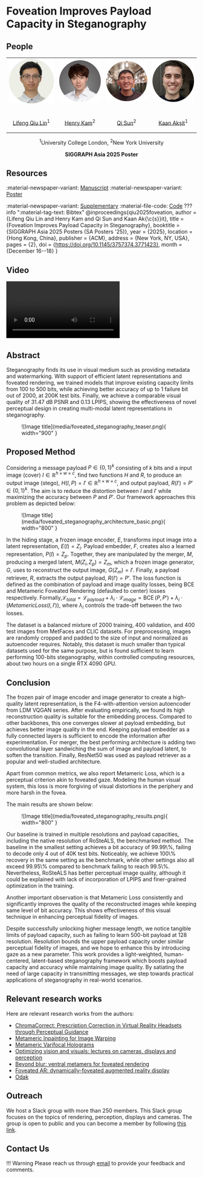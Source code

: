 # Foveation Improves Payload Capacity in Steganography

## People
<table class=""  style="margin: 10px auto;">
  <tbody>
    <tr>
      <td> <img src="../../people/lifeng_qiu_lin.png" width="120" alt=/> &nbsp;&nbsp;&nbsp;&nbsp;&nbsp;&nbsp;&nbsp;</td>
      <td> <img src="../../people/henry_kam.png" width="120" alt=/> &nbsp;&nbsp;&nbsp;&nbsp;</td>
      <td> <img src="../../people/qi_sun.png" width="120" alt=/> &nbsp;&nbsp;&nbsp;&nbsp;</td>
      <td> <img src="../../people/kaan_aksit.png" width="120" alt=/> &nbsp;&nbsp;&nbsp;&nbsp;</td>
    </tr> 
    <tr>
      <td><p style="text-align:center;"><a href="https://github.com/Gnefil">Lifeng Qiu Lin</a><sup>1</sup></p></td>
      <td><p style="text-align:center;"><a href="http://gulpinhenry.github.io">Henry Kam</a><sup>2</sup></p></td>
      <td><p style="text-align:center;"><a href="http://qisun.me">Qi Sun</a><sup>2</sup></p></td>
      <td><p style="text-align:center;"><a href="https://kaanaksit.com">Kaan Akşit</a><sup>1</sup></p></td>
    </tr>
  </tbody>
</table>
<p style="text-align:center;">
<sup>1</sup>University College London,
<sup>2</sup>New York University
</p>
<p style="text-align:center;"><b>SIGGRAPH Asia 2025 Poster</b></p>


## Resources 
:material-newspaper-variant: [Manuscript](https://www.kaanaksit.com/assets/pdf/LinEtAl_SiggraphAsia2025_Foveation_improves_payload_capacity_in_steganography.pdf)
:material-newspaper-variant: [Poster](https://www.kaanaksit.com/assets/pdf/LinEtAl_SiggraphAsia2025_Poster_Foveation_improves_payload_capacity_in_steganography.pdf)
<!-- TODO: upload materials here -->
:material-newspaper-variant: [Supplementary]()
:material-file-code: [Code](https://github.com/complight/foveation_steganography)
??? info ":material-tag-text: Bibtex"
        @inproceedings{qiu2025foveation,
          author = {Lifeng Qiu Lin and Henry Kam and Qi Sun and Kaan Ak{\c{s}}it},
          title = {Foveation Improves Payload Capacity in Steganography},
          booktitle = {SIGGRAPH Asia 2025 Posters (SA Posters '25)},
          year = {2025},
          location = {Hong Kong, China},
          publisher = {ACM},
          address = {New York, NY, USA},
          pages = {2},
          doi = {https://doi.org/10.1145/3757374.3771423},
          month = {December 16--18}
        }


## Video
<video controls>
<source src="https://kaanaksit.com/assets/video/YilmazACMMM2025MultitaskingPerceptualGraphics.mp4" id="" type="video/mp4">
</video>

## Abstract
Steganography finds its use in visual medium such as providing metadata and watermarking.
With support of efficient latent representations and foveated rendering, we trained models that improve existing capacity limits from 100 to 500 bits, while achieving better accuracy of up to 1 failure bit out of 2000, at 200K test bits.
Finally, we achieve a comparable visual quality of 31.47 dB PSNR and 0.13 LPIPS, showing the effectiveness of novel perceptual design in creating multi-modal latent representations in steganography.

<figure markdown>
  ![Image title](media/foveated_steganography_teaser.png){ width="900" }
</figure>



## Proposed Method
Considering a message payload $P \in \{0, 1\}^k$ consisting of $k$ bits and a input image (cover) $I \in \mathbb{R}^{h \times w \times c}$, find two functions $H$ and $R$, to produce an output image (stego), $H(I, P) = I' \in \mathbb{R}^{h \times w \times c}$, and output payload, $R(I') = P' \in \{0, 1\}^k$. The aim is to reduce the distortion between $I$ and $I'$ while maximizing the accuracy between $P$ and $P'$.
Our framework approaches this problem as depicted below:


<figure markdown>
  ![Image title](media/foveated_steganography_architecture_basic.png){ width="800" }
</figure>

In the hiding stage, a frozen image encoder, $E$, transforms input image into a latent representation, $E(I) = Z_i$. 
Payload embedder, $F$, creates also a learned representation, $P(I) = Z_p$. 
Together, they are manipulated by the merger, $M$, producing a merged latent, $M(Z_i, Z_p) = Z_m$, which a frozen image generator, $G$, uses to reconstruct the output image,  $G(Z_m) = I'$. 
Finally, a payload retriever, $R$, extracts the output payload, $R(I') = P'$.
The loss function is defined as the combination of payload and image quality losses, being BCE and Metameric Foveated Rendering (defaulted to center) losses respectively.
Formally,$\mathcal{L}_{total} = \mathcal{L}_{payload} + \lambda_i \cdot \mathcal{L}_{image} \nonumber = \operatorname{BCE}(P, P') + \lambda_i \cdot (MetamericLoss(I, I')),$
where $\lambda_i$ controls the trade-off between the two losses.

The dataset is a balanced mixture of 2000 training, 400 validation, and 400 test images from MetFaces and CLIC datasets. 
For preprocessing, images are randomly cropped and padded to the size of input and normalized as autoencoder requires. 
Notably, this dataset is much smaller than typical datasets used for the same purpose, but is found sufficient to learn performing 100-bits steganography, within controlled computing resources, about two hours on a single RTX 4090 GPU.

## Conclusion
The frozen pair of image encoder and image generator to create a high-quality latent representation, is the F4-with-attention version autoencoder from LDM VQGAN series.
After evaluating empirically, we found its high reconstruction quality is suitable for the embedding process. Compared to other backbones, this one converges slower at payload embedding, but achieves better image quality in the end.
Keeping payload embedder as a fully connected layers is sufficient to encode the information after experimentation. 
For merger, the best performing architecture is adding two convolutional layer sandwiching the sum of image and payload latent, to soften the transition. 
Finally, ResNet50 was used as payload retriever as a popular and well-studied architecture. 

Apart from common metrics, we also report Metameric Loss, which is a perceptual criterion akin to foveated gaze.
Modeling the human visual system, this loss is more forgiving of visual distortions in the periphery and more harsh in the fovea.

The main results are shown below: 
<figure markdown>
  ![Image title](media/foveated_steganography_results.png){ width="800" }
</figure>
Our baseline is trained in multiple resolutions and payload capacities, including the native resolution of RoSteALS, the benchmarked method.
The baseline in the smallest setting achieves a bit accuracy of 99.99\%, failing to decode only 4 out of 40K test bits. 
Noticeably, we achieve 100\% recovery in the same setting as the benchmark, while other settings also all exceed 99.95\% compared to benchmark failing to reach 99.5\%.
Nevertheless, RoSteALS has better perceptual image quality, although it could be explained with lack of incorporation of LPIPS and finer-grained optimization in the training.

Another important observation is that Metameric Loss consistently and significantly improves the quality of the reconstructed images while keeping same level of bit accuracy. 
This shows effectiveness of this visual technique in enhancing perceptual fidelity of images.

Despite successfully unlocking higher message length, we notice tangible limits of payload capacity, such as failing to learn 500-bit payload at 128 resolution.
Resolution bounds the upper payload capacity under similar perceptual fidelity of images, and we hope to enhance this by introducing gaze as a new parameter.
This work provides a light-weighted, human-centered, latent-based steganography framework which boosts payload capacity and accuracy while maintaining image quality.
By satiating the need of large capacity in transmitting messages, we step towards practical applications of steganography in real-world scenarios.

<!-- ## Photo gallery
Here, we release photographs from our visit to the conference, highlighting parts of our SIGGRAPH Asia 2025 experience. -->

<!-- TODO -->
<!-- <figure markdown>
  ![](./media/hologram_compression_sig25_photos_001.jpg){ width="390", align=left }
  ![](./media/hologram_compression_sig25_photos_002.jpg){ width="390", align=left }
  ![](./media/hologram_compression_sig25_photos_003.jpg){ width="390", align=left }
  ![](./media/hologram_compression_sig25_photos_004.jpg){ width="390", align=left }
  ![](./media/hologram_compression_sig25_photos_005.jpg){ width="390", align=left }
</figure> -->

## Relevant research works
Here are relevant research works from the authors:

- [ChromaCorrect: Prescription Correction in Virtual Reality Headsets through Perceptual Guidance](https://complightlab.com/ChromaCorrect)
- [Metameric Inpainting for Image Warping](https://doi.org/10.1109/tvcg.2022.3216712)
- [Metameric Varifocal Holograms](https://vr.cs.ucl.ac.uk/research/pipelines/metameric-varifocal-holography/)
- [Optimizing vision and visuals: lectures on cameras, displays and perception](../teaching/siggraph2022_optimizing_vision_and_visuals.md)
- [Beyond blur: ventral metamers for foveated rendering](https://www.homepages.ucl.ac.uk/~ucabdw0/beyondblur.html)
- [Foveated AR: dynamically-foveated augmented reality display](https://dl.acm.org/doi/10.1145/3306346.3322987)
- [Odak](https://github.com/kaanaksit/odak)

## Outreach
We host a Slack group with more than 250 members.
This Slack group focuses on the topics of rendering, perception, displays and cameras.
The group is open to public and you can become a member by following [this link](../outreach/index.md).

## Contact Us
!!! Warning
    Please reach us through [email](mailto:kaanaksit@kaanaksit.com) to provide your feedback and comments.

<!-- ## Acknowledgements -->

<!-- <div style="float: left; height:200px;" class="boxed">
<img align='left' src="../../media/royal_society.png" width="100" alt/>
<img align='left' src="../../media/meta_reality_labs.png" width="100" alt/>
</div>
Kaan Akşit is supported by the Royal Society's RGS\R2\212229 - Research Grants 2021 Round 2 in building the hardware prototype. Kaan Akşit is also supported by Meta Reality Labs inclusive rendering initiative 2022. Liang Shi is supported by Meta Research PhD fellowship (2021-2023).
<br />
<br />
<br />
<br />
<br />
<br />
<br />


<div style="float: left; height:200px;" class="boxed">
<img align='left' src="../../media/eu_horizon2020.png" width="100" alt/>
<img align='left' src="../../media/tubitak.png" width="100" alt/>
</div>
Hakan Urey is supported by the European Innovation Council’s HORIZON-EIC-2021-TRANSITION-CHALLENGES program Grant Number 101057672 and Tübitak’s 2247-A National Lead Researchers Program, Project Number 120C145.
<br />
<br />
<br />
<br />
<br />
<br />
<br /> -->


